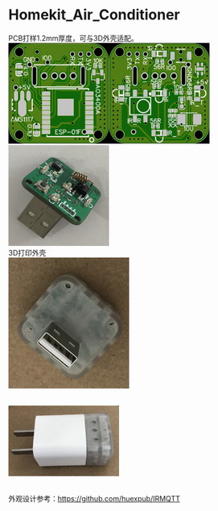 # Homekit_Air_Conditioner
PCB打样1.2mm厚度，可与3D外壳适配。
<br><img src="/image/AC_IR_Homekit_5V1A_3.0_0402.jpg" width="400" height="200" alt="图片描述文字"/>
<br>
<img src="/image/IMG_1000.jpg" width="200" height="200"/>
<br>3D打印外壳
<br><img src="/image/IMG_1001.jpg" width="240" height="260"/>

<br><img src="/image/IMG_1002.jpg" width="220" height="140"/>

<br>外观设计参考：https://github.com/huexpub/IRMQTT
